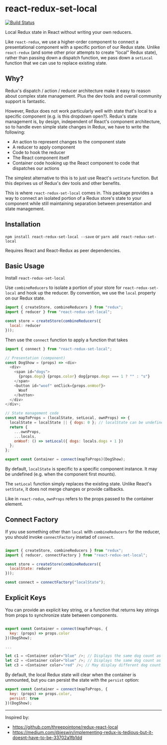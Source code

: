 react-redux-set-local
=====================
[![Build Status](https://travis-ci.org/fongandrew/react-redux-set-local.svg?branch=master)](https://travis-ci.org/fongandrew/react-redux-set-local)

Local Redux state in React without writing your own reducers.

Like `react-redux`, we use a higher-order component to connect a
presentational component with a specific portion of our Redux state.
Unlike `react-redux` (and some other prior attempts to create "local"
Redux state), rather than passing down a dispatch function, we pass down
a `setLocal` function that we can use to replace existing state.

Why?
----
Redux's dispatch / action / reducer architecture make it easy to reason
about complex state management. Plus the dev tools and overall community
support is fantastic.

However, Redux does not work particularly well with state that's local to a
specific component (e.g. is this dropdown open?). Redux's state management is,
by design, independent of React's component architecture, so to handle even
simple state changes in Redux, we have to write the following:

- An action to represent changes to the component state
- A reducer to apply component
- Code to hook the reducer
- The React component itself
- Container code hooking up the React component to code that dispatches
  our actions

The simplest alternative to this is to just use React's `setState`
function. But this deprives us of Redux's dev tools and other benefits.

This is where `react-redux-set-local` comes in. This package provides a
way to connect an isolated portion of a Redux store's state to your component
while still maintaining separation between presentation and state management.

Installation
------------

`npm install react-redux-set-local --save` or
`yarn add react-redux-set-local`

Requires React and React-Redux as peer dependencies.


Basic Usage
-----------

Install `react-redux-set-local`

Use `combineReducers` to isolate a portion of your store for
`react-redux-set-local` and hook up the reducer.  By convention, we use the
`local` property on our Redux state.

```js
import { createStore, combineReducers } from "redux";
import { reducer } from "react-redux-set-local";

const store = createStore(combineReducers({
  local: reducer
}));
```

Then use the `connect` function to apply a function that takes

```js
import { connect } from "react-redux-set-local";

// Presentation (component)
const DogShow = (props) => <div>
  <div>
    <span id="dogs">
      {props.dogs} {props.color} dog{props.dogs === 1 ? "" : "s"}
    </span>
    <button id="woof" onClick={props.onWoof}>
      Woof
    </button>
  </div>
</div>;

// State management code
const mapToProps = (localState, setLocal, ownProps) => {
  localState = localState || { dogs: 0 }; // localState can be undefined
  return {
    ...ownProps,
    ...locals,
    onWoof: () => setLocal({ dogs: locals.dogs + 1 })
  };
};

export const Container = connect(mapToProps)(DogShow);
```

By default, `localState` is specific to a specific component instance. It may
be undefined (e.g. when the component first mounts).

The `setLocal` function simply replaces the existing state. Unlike React's
`setState`, it does not merge changes or provide callbacks.

Like in `react-redux`, `ownProps` refers to the props passed to the container
element.


Connect Factory
---------------
If you use something other than `local` with `combineReducers` for the reducer,
you should invoke `connectFactory` insetad of `connect`.

```js

import { createStore, combineReducers } from "redux";
import { reducer, connectFactory } from "react-redux-set-local";

const store = createStore(combineReducers({
  localState: reducer
}));

const connect = connectFactory("localState");
```

Explicit Keys
-------------
You can provide an explicit key string, or a function that returns key strings
from props to synchronize state between components.

```js

export const Container = connect(mapToProps, {
  key: (props) => props.color
})(DogShow);

...

let c1 = <Container color="blue" />; // Displays the same dog count as c2
let c2 = <Container color="blue" />; // Displays the same dog count as c1
let c3 = <Container color="red" />; // May display different dog count

```

By default, the local Redux state will clear when the container is unmounted,
but you can persist the state with the `persist` option:

```js
export const Container = connect(mapToProps, {
  key: (props) => props.color,
  persist: true
})(DogShow);
```

----

Inspired by:
* https://github.com/threepointone/redux-react-local
* https://medium.com/@jeswin/implementing-redux-is-tedious-but-it-doesnt-have-to-be-33702a1fb1dd
